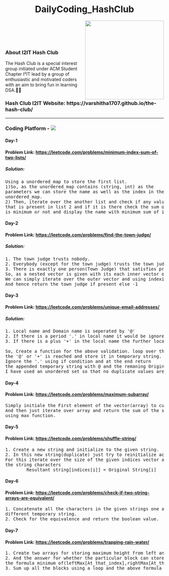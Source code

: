 <h1 align =center> DailyCoding_HashClub </h1>

<img align=right width=250px src="https://user-images.githubusercontent.com/91421427/148388054-65a9a123-a20f-43a3-aa1d-5f461b92d651.png"/>
<br/><br/><br/><br/>

###  About I2IT Hash Club
The Hash Club is a special interest group initiated under ACM Student Chapter I²IT lead by a group of enthusiastic and motivated coders with an aim to bring fun in learning DSA.🙌🏻

<h3 style="text-decoration: none;">Hash Club I2IT Website: https://varshitha1707.github.io/the-hash-club/ </h3>
<hr/>

###  Coding Platform - <a href="https://leetcode.com/777ahesh/"><img src="https://img.shields.io/badge/-LeetCode-FFA116?style=for-the-badge&logo=LeetCode&logoColor=black&style=flat-square"/></a>

#### Day-1

####  Problem Link: https://leetcode.com/problems/minimum-index-sum-of-two-lists/
##### Solution:
<pre>Using a unordered_map to store the first list. 
1)So, as the unordered_map contains (string, int) as the 
parameters we can store the name as well as the index in the 
unordered_map.
2) Then, iterate over the another list and check if any value( name )
that is present in list 2 and if it is there check the sum of the index
is minimum or not and display the name with minimum sum of index. 
</pre> 

#### Day-2

####  Problem Link: https://leetcode.com/problems/find-the-town-judge/
##### Solution:
<pre>1. The town judge trusts nobody.
2. Everybody (except for the town judge) trusts the town judge.
3. There is exactly one person(Town Judge) that satisfies properties 1 and 2.
So, as a nested vector is given with its each inner vector of size 2.
We can simply iterate over the outer vector and using indexing check the trust of everybody in the town.
And hence return the town judge if present else -1
</pre> 

#### Day-3

####  Problem Link: https://leetcode.com/problems/unique-email-addresses/
##### Solution:
<pre>1. Local name and Domain name is seperated by '@'
2. If there is a period '.' in local name it would be ignored.
3. If there is a plus '+' in the local name the further local name should not be considered.

So, Create a function for the above validation. loop over the characters in the string till
the '@' or '+' is reached and store it in temporary string.
Ignore the '.' using if condition and at the end return 
the appended temporary string with @ and the remaning Original string (email).
I have used an unordered_set so that no duplicate values are stored.
</pre> 

#### Day-4

####  Problem Link: https://leetcode.com/problems/maximum-subarray/

<pre>Simply initiale the First element of the vector(array) to currSum, maxSum.
And then just iterate over array and return the sum of the subarray which gives maximum sum
using max function.
</pre> 

#### Day-5

####  Problem Link: https://leetcode.com/problems/shuffle-string/

<pre>1. Create a new string and initialize to the given string.
2. In this new string(duplicate) just try to reinitialize according t0 ordered indices.
For this iterate over the size of the given indices vector and use the below to reinitialize
the string characters 
        Resultant_string[indices[i]] = Original_String[i]
</pre>

#### Day-6

####  Problem Link: https://leetcode.com/problems/check-if-two-string-arrays-are-equivalent/

<pre>1. Concatenate all the characters in the given strings one and  two and store it in two
different temporary string.
2. Check for the equivalence and return the boolean value.
</pre> 

#### Day-7

####  Problem Link: https://leetcode.com/problems/trapping-rain-water/

<pre>1. Create two arrays for storing maximum height from left and right
2. And the answer for whether the particular block can store water can be calculated using 
the formula minimum of(leftMax[At_that_index],rightMax[At_that index]) - heights[At_that_index].
3. Sum up all the blocks using a loop and the above formula and return the answer
</pre> 
